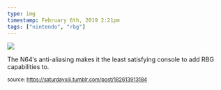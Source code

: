```yaml
---
type: img
timestamp: February 6th, 2019 2:21pm
tags: ["nintendo", "rbg"]
---
```

<img src="https://saturdayxiii.github.io/media/media/182613913184.jpg"/>
                                                                                          
The N64′s anti-aliasing makes it the least satisfying console to add RBG capabilities to.
 
                                    
                
                
                
                
                                
<small>source: https://saturdayxiii.tumblr.com/post/182613913184</small>